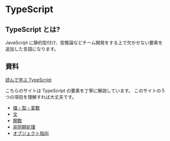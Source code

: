 # TypeScript

## TypeScript とは?

JavaScript に静的型付け、型推論などチーム開発をする上で欠かせない要素を追加した言語になります。

## 資料

[読んで学ぶ TypeScript](https://typescriptbook.jp/reference)

こちらのサイトは TypeScript の要素を丁寧に解説しています。
このサイトの５つの項目を理解すれば大丈夫です。

- [値・型・変数](https://typescriptbook.jp/reference/values-types-variables)
- [文](https://typescriptbook.jp/reference/statements)
- [関数](https://typescriptbook.jp/reference/functions)
- [非同期処理](https://typescriptbook.jp/reference/asynchronous)
- [オブジェクト指向](https://typescriptbook.jp/reference/object-oriented)
